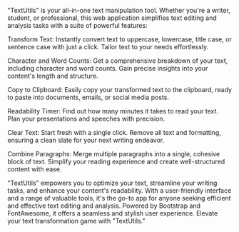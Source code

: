"TextUtils" is your all-in-one text manipulation tool. Whether you're a writer, student, or professional, this web application simplifies text editing and analysis tasks with a suite of powerful features:

Transform Text: Instantly convert text to uppercase, lowercase, title case, or sentence case with just a click. Tailor text to your needs effortlessly.

Character and Word Counts: Get a comprehensive breakdown of your text, including character and word counts. Gain precise insights into your content's length and structure.

Copy to Clipboard: Easily copy your transformed text to the clipboard, ready to paste into documents, emails, or social media posts.

Readability Timer: Find out how many minutes it takes to read your text. Plan your presentations and speeches with precision.

Clear Text: Start fresh with a single click. Remove all text and formatting, ensuring a clean slate for your next writing endeavor.

Combine Paragraphs: Merge multiple paragraphs into a single, cohesive block of text. Simplify your reading experience and create well-structured content with ease.

"TextUtils" empowers you to optimize your text, streamline your writing tasks, and enhance your content's readability. With a user-friendly interface and a range of valuable tools, it's the go-to app for anyone seeking efficient and effective text editing and analysis. Powered by Bootstrap and FontAwesome, it offers a seamless and stylish user experience. Elevate your text transformation game with "TextUtils."